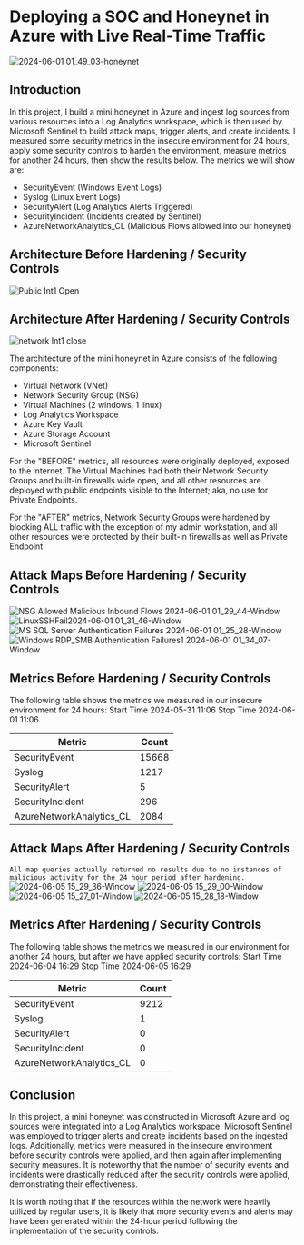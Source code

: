 # Deploying a SOC and Honeynet in Azure with Live Real-Time Traffic
![2024-06-01 01_49_03-honeynet](https://github.com/Will-Robinson-Hub/Azure-HoneyNet/assets/172574754/368068d7-4c05-447e-8ff2-f8a80cc79a1c)

## Introduction

In this project, I build a mini honeynet in Azure and ingest log sources from various resources into a Log Analytics workspace, which is then used by Microsoft Sentinel to build attack maps, trigger alerts, and create incidents. I measured some security metrics in the insecure environment for 24 hours, apply some security controls to harden the environment, measure metrics for another 24 hours, then show the results below. The metrics we will show are:

- SecurityEvent (Windows Event Logs)
- Syslog (Linux Event Logs)
- SecurityAlert (Log Analytics Alerts Triggered)
- SecurityIncident (Incidents created by Sentinel)
- AzureNetworkAnalytics_CL (Malicious Flows allowed into our honeynet)

## Architecture Before Hardening / Security Controls
![Public Int1 Open](https://github.com/Will-Robinson-Hub/Azure-HoneyNet/assets/172574754/818317b5-ac47-49c0-b873-56459c9b8951)

## Architecture After Hardening / Security Controls
![network Int1 close](https://github.com/Will-Robinson-Hub/Azure-HoneyNet/assets/172574754/0c0de43e-d438-40cd-b871-e45a1a317505)

The architecture of the mini honeynet in Azure consists of the following components:

- Virtual Network (VNet)
- Network Security Group (NSG)
- Virtual Machines (2 windows, 1 linux)
- Log Analytics Workspace
- Azure Key Vault
- Azure Storage Account
- Microsoft Sentinel

For the "BEFORE" metrics, all resources were originally deployed, exposed to the internet. The Virtual Machines had both their Network Security Groups and built-in firewalls wide open, and all other resources are deployed with public endpoints visible to the Internet; aka, no use for Private Endpoints.

For the "AFTER" metrics, Network Security Groups were hardened by blocking ALL traffic with the exception of my admin workstation, and all other resources were protected by their built-in firewalls as well as Private Endpoint

## Attack Maps Before Hardening / Security Controls
 ![NSG Allowed Malicious Inbound Flows 2024-06-01 01_29_44-Window](https://github.com/Will-Robinson-Hub/Azure-HoneyNet/assets/172574754/3c979822-9665-4bb1-989e-3e0c278db63c)<br>
 ![LinuxSSHFail2024-06-01 01_31_46-Window](https://github.com/Will-Robinson-Hub/Azure-HoneyNet/assets/172574754/a4d48366-39c2-4091-b31c-44beea822f20)<br>
 ![MS SQL Server Authentication Failures 2024-06-01 01_25_28-Window](https://github.com/Will-Robinson-Hub/Azure-HoneyNet/assets/172574754/956ef5ea-9e4c-4f43-9ab0-ec1f5a5d999f)<br>
 ![Windows RDP_SMB Authentication Failures1 2024-06-01 01_34_07-Window](https://github.com/Will-Robinson-Hub/Azure-HoneyNet/assets/172574754/93a0b993-ca83-4198-a90b-9112ecf76406)<br>

## Metrics Before Hardening / Security Controls

The following table shows the metrics we measured in our insecure environment for 24 hours:
Start Time 2024-05-31 11:06
Stop Time 2024-06-01 11:06

| Metric                   | Count
| ------------------------ | -----
| SecurityEvent            | 15668
| Syslog                   | 1217
| SecurityAlert            | 5
| SecurityIncident         | 296
| AzureNetworkAnalytics_CL | 2084

## Attack Maps After Hardening / Security Controls

```All map queries actually returned no results due to no instances of malicious activity for the 24 hour period after hardening.```
![2024-06-05 15_29_36-Window](https://github.com/Will-Robinson-Hub/Azure-HoneyNet/assets/172574754/b5d0ca10-c054-4da1-93fa-97e052b7a55b)
![2024-06-05 15_29_00-Window](https://github.com/Will-Robinson-Hub/Azure-HoneyNet/assets/172574754/77ce8a12-5a3b-4a00-8baa-5075b247d3b1)
![2024-06-05 15_27_01-Window](https://github.com/Will-Robinson-Hub/Azure-HoneyNet/assets/172574754/baed556a-be81-4dc8-81e1-3222abedb26b)
![2024-06-05 15_28_18-Window](https://github.com/Will-Robinson-Hub/Azure-HoneyNet/assets/172574754/429b21fa-5b0b-455e-ad0e-47119cbf750f)

## Metrics After Hardening / Security Controls

The following table shows the metrics we measured in our environment for another 24 hours, but after we have applied security controls:
Start Time 2024-06-04 16:29
Stop Time	2024-06-05 16:29

| Metric                   | Count
| ------------------------ | -----
| SecurityEvent            | 9212
| Syslog                   | 1
| SecurityAlert            | 0
| SecurityIncident         | 0
| AzureNetworkAnalytics_CL | 0

## Conclusion

In this project, a mini honeynet was constructed in Microsoft Azure and log sources were integrated into a Log Analytics workspace. Microsoft Sentinel was employed to trigger alerts and create incidents based on the ingested logs. Additionally, metrics were measured in the insecure environment before security controls were applied, and then again after implementing security measures. It is noteworthy that the number of security events and incidents were drastically reduced after the security controls were applied, demonstrating their effectiveness.

It is worth noting that if the resources within the network were heavily utilized by regular users, it is likely that more security events and alerts may have been generated within the 24-hour period following the implementation of the security controls.
